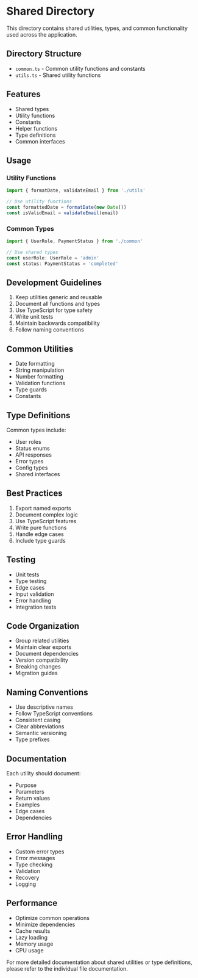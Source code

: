 # Shared Directory

This directory contains shared utilities, types, and common functionality used across the application.

## Directory Structure

- `common.ts` - Common utility functions and constants
- `utils.ts` - Shared utility functions

## Features

- Shared types
- Utility functions
- Constants
- Helper functions
- Type definitions
- Common interfaces

## Usage

### Utility Functions

```typescript
import { formatDate, validateEmail } from './utils'

// Use utility functions
const formattedDate = formatDate(new Date())
const isValidEmail = validateEmail(email)
```

### Common Types

```typescript
import { UserRole, PaymentStatus } from './common'

// Use shared types
const userRole: UserRole = 'admin'
const status: PaymentStatus = 'completed'
```

## Development Guidelines

1. Keep utilities generic and reusable
2. Document all functions and types
3. Use TypeScript for type safety
4. Write unit tests
5. Maintain backwards compatibility
6. Follow naming conventions

## Common Utilities

- Date formatting
- String manipulation
- Number formatting
- Validation functions
- Type guards
- Constants

## Type Definitions

Common types include:
- User roles
- Status enums
- API responses
- Error types
- Config types
- Shared interfaces

## Best Practices

1. Export named exports
2. Document complex logic
3. Use TypeScript features
4. Write pure functions
5. Handle edge cases
6. Include type guards

## Testing

- Unit tests
- Type testing
- Edge cases
- Input validation
- Error handling
- Integration tests

## Code Organization

- Group related utilities
- Maintain clear exports
- Document dependencies
- Version compatibility
- Breaking changes
- Migration guides

## Naming Conventions

- Use descriptive names
- Follow TypeScript conventions
- Consistent casing
- Clear abbreviations
- Semantic versioning
- Type prefixes

## Documentation

Each utility should document:
- Purpose
- Parameters
- Return values
- Examples
- Edge cases
- Dependencies

## Error Handling

- Custom error types
- Error messages
- Type checking
- Validation
- Recovery
- Logging

## Performance

- Optimize common operations
- Minimize dependencies
- Cache results
- Lazy loading
- Memory usage
- CPU usage

For more detailed documentation about shared utilities or type definitions, please refer to the individual file documentation. 